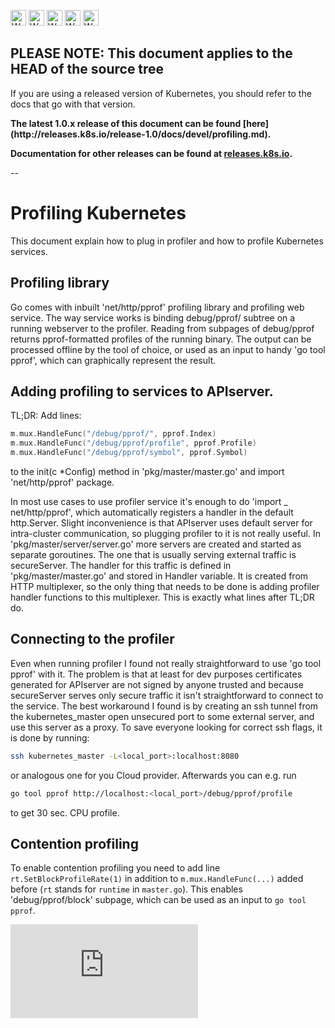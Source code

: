 <!-- BEGIN MUNGE: UNVERSIONED_WARNING -->

<!-- BEGIN STRIP_FOR_RELEASE -->

<img src="http://kubernetes.io/img/warning.png" alt="WARNING"
     width="25" height="25">
<img src="http://kubernetes.io/img/warning.png" alt="WARNING"
     width="25" height="25">
<img src="http://kubernetes.io/img/warning.png" alt="WARNING"
     width="25" height="25">
<img src="http://kubernetes.io/img/warning.png" alt="WARNING"
     width="25" height="25">
<img src="http://kubernetes.io/img/warning.png" alt="WARNING"
     width="25" height="25">

<h2>PLEASE NOTE: This document applies to the HEAD of the source tree</h2>

If you are using a released version of Kubernetes, you should
refer to the docs that go with that version.

<strong>
The latest 1.0.x release of this document can be found
[here](http://releases.k8s.io/release-1.0/docs/devel/profiling.md).

Documentation for other releases can be found at
[releases.k8s.io](http://releases.k8s.io).
</strong>

--

<!-- END STRIP_FOR_RELEASE -->

<!-- END MUNGE: UNVERSIONED_WARNING -->

# Profiling Kubernetes

This document explain how to plug in profiler and how to profile Kubernetes services.

## Profiling library

Go comes with inbuilt 'net/http/pprof' profiling library and profiling web service. The way service works is binding debug/pprof/ subtree on a running webserver to the profiler. Reading from subpages of debug/pprof returns pprof-formatted profiles of the running binary. The output can be processed offline by the tool of choice, or used as an input to handy 'go tool pprof', which can graphically represent the result.

## Adding profiling to services to APIserver.

TL;DR: Add lines:

```go
m.mux.HandleFunc("/debug/pprof/", pprof.Index)
m.mux.HandleFunc("/debug/pprof/profile", pprof.Profile)
m.mux.HandleFunc("/debug/pprof/symbol", pprof.Symbol)
```

to the init(c *Config) method in 'pkg/master/master.go' and import 'net/http/pprof' package.

In most use cases to use profiler service it's enough to do 'import _ net/http/pprof', which automatically registers a handler in the default http.Server. Slight inconvenience is that APIserver uses default server for intra-cluster communication, so plugging profiler to it is not really useful. In 'pkg/master/server/server.go' more servers are created and started as separate goroutines. The one that is usually serving external traffic is secureServer. The handler for this traffic is defined in 'pkg/master/master.go' and stored in Handler variable. It is created from HTTP multiplexer, so the only thing that needs to be done is adding profiler handler functions to this multiplexer. This is exactly what lines after TL;DR do.

## Connecting to the profiler

Even when running profiler I found not really straightforward to use 'go tool pprof' with it. The problem is that at least for dev purposes certificates generated for APIserver are not signed by anyone trusted and because secureServer serves only secure traffic it isn't straightforward to connect to the service. The best workaround I found is by creating an ssh tunnel from the kubernetes_master open unsecured port to some external server, and use this server as a proxy. To save everyone looking for correct ssh flags, it is done by running:

```sh
ssh kubernetes_master -L<local_port>:localhost:8080
```

or analogous one for you Cloud provider. Afterwards you can e.g. run

```sh
go tool pprof http://localhost:<local_port>/debug/pprof/profile
```

to get 30 sec. CPU profile.

## Contention profiling

To enable contention profiling you need to add line `rt.SetBlockProfileRate(1)` in addition to `m.mux.HandleFunc(...)` added before (`rt` stands for `runtime` in `master.go`). This enables 'debug/pprof/block' subpage, which can be used as an input to `go tool pprof`.


<!-- BEGIN MUNGE: GENERATED_ANALYTICS -->
[![Analytics](https://kubernetes-site.appspot.com/UA-36037335-10/GitHub/docs/devel/profiling.md?pixel)]()
<!-- END MUNGE: GENERATED_ANALYTICS -->
